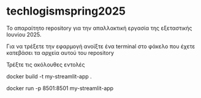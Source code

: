 # techlogismspring2025
Το απαραίτητο repository για την απαλλακτική εργασία της εξεταστικής Ιουνίου 2025.


Για να τρέξετε την εφαρμογή ανοίξτε ένα terminal στο φάκελο που έχετε κατεβάσει τα αρχεία αυτού του repository

Τρέξτε τις ακόλουθες εντολές

docker build -t my-streamlit-app .

docker run -p 8501:8501 my-streamlit-app
